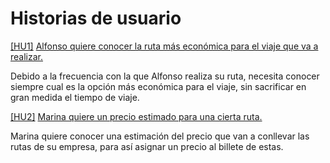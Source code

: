 # Historias de usuario
[[HU1]](https://github.com/dmonjasm/RouteCheck/issues/2) [Alfonso quiere conocer la ruta más económica para el viaje que va a realizar.](https://github.com/dmonjasm/RouteCheck/blob/Objetivo-1/docs/personas.md#alfonso-manso-hernando) 

Debido a la frecuencia con la que Alfonso realiza su ruta, necesita conocer siempre cual es la opción más económica para el viaje, sin sacrificar en gran medida el tiempo de viaje.

[[HU2]](https://github.com/dmonjasm/RouteCheck/issues/3) [Marina quiere un precio estimado para una cierta ruta.](https://github.com/dmonjasm/RouteCheck/blob/Objetivo-1/docs/personas.md#marina-d%C3%ADaz-d%C3%ADaz)

Marina quiere conocer una estimación del precio que van a conllevar las rutas de su empresa, para así asignar un precio al billete de estas.
